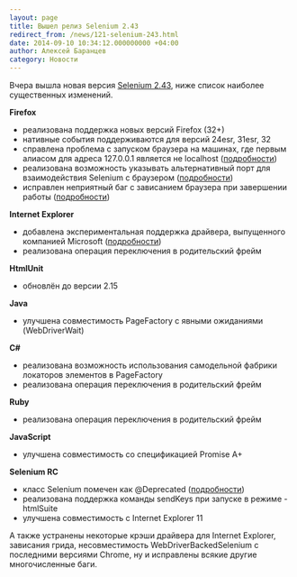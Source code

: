 ```yaml
---
layout: page
title: Вышел релиз Selenium 2.43
redirect_from: /news/121-selenium-243.html
date: 2014-09-10 10:34:12.000000000 +04:00
author: Алексей Баранцев
category: Новости
---
```

<p>Вчера вышла новая версия <a href="http://docs.seleniumhq.org/download/">Selenium 2.43</a>, ниже список наиболее существенных изменений.</p>
<p><strong>Firefox</strong></p>
<ul>
<li>реализована поддержка новых версий Firefox (32+)</li>
<li>нативные события поддерживаются для версий 24esr, 31esr, 32</li>
<li>справлена проблема с запуском браузера на машинах, где первым алиасом для адреса 127.0.0.1 является не localhost (<a href="https://code.google.com/p/selenium/issues/detail?id=3280#c20">подробности</a>)</li>
<li>реализована возможность указывать альтернативный порт для взаимодействия Selenium с браузером (<a href="https://code.google.com/p/selenium/issues/detail?id=5172">подробности</a>)</li>
<li>исправлен неприятный баг с зависанием браузера при завершении работы (<a href="https://code.google.com/p/selenium/issues/detail?id=7272">подробности</a>)</li>
</ul>
<p><strong>Internet Explorer</strong></p>
<ul>
<li>добавлена экспериментальная поддержка драйвера, выпущенного компанией Microsoft (<a href="https://github.com/SeleniumHQ/selenium/commit/44379018abc31c7d737c79f4ce1c57bde151fe6c">подробности</a>)</li>
<li>реализована операция переключения в родительский фрейм</li>
</ul>
<p><strong>HtmlUnit</strong></p>
<ul>
<li>обновлён до версии 2.15</li>
</ul>
<p><strong>Java</strong></p>
<ul>
<li>улучшена совместимость PageFactory с явными ожиданиями (WebDriverWait)</li>
</ul>
<p><strong>C#</strong></p>
<ul>
<li>реализована возможность использования самодельной фабрики локаторов элементов в PageFactory</li>
<li>реализована операция переключения в родительский фрейм</li>
</ul>
<p><strong>Ruby</strong></p>
<ul>
<li>реализована операция переключения в родительский фрейм</li>
</ul>
<p><strong>JavaScript</strong></p>
<ul>
<li>улучшена совместимость со спецификацией Promise A+</li>
</ul>
<p><strong>Selenium RC</strong></p>
<ul>
<li>класс Selenium помечен как @Deprecated (<a href="https://github.com/SeleniumHQ/selenium/commit/2a56683d6f4610b405531fdba3605646e49c4713">подробности</a>)</li>
<li>реализована поддержка команды sendKeys при запуске в режиме -htmlSuite</li>
<li>улучшена совместимость с Internet Explorer 11</li>
</ul>
<p>А также устранены некоторые крэши драйвера для Internet Explorer, зависания грида, несовместимость WebDriverBackedSelenium с последними версиями Chrome, ну и исправлены всякие другие многочисленные баги.</p>
